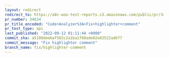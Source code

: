 ```yaml
---
layout: redirect
redirect_to: https://a8c-woo-test-reports.s3.amazonaws.com/public/pr/34624/api/index.html
pr_number: 34624
pr_title_encoded: "Code+Analyzer%3A+Fix+highlighter+comment"
pr_test_type: api
last_published: "2022-09-12 01:11:44 +0000"
commit_sha: a5109deebaf582c2a1ba1f60ade02e83522ad6f7
commit_message: "Fix highlighter comment"
branch_name: fix/highlighter-comment
---
```

